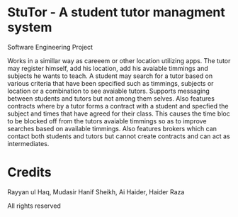 # StuTor - A student tutor managment system 

Software Engineering Project

Works in a simillar way as careeem or other location utilizing apps. 
The tutor may register himself, add his location, add his avaiable timmings and subjects he wants to teach.
A student may search for a tutor based on various criteria that have been specified such as
timmings, subjects or location or a combination to see avaiable tutors. Supports messaging between students and
tutors but not among them selves. Also features contracts where by a tutor forms a contract with a student and specfied 
the subject and times that have agreed for their class. This causes the time bloc to be blocked off from the tutors avaiable 
timmings so as to improve searches based on available timmings. Also features brokers which can contact both students and tutors
but cannot create contracts and can act as intermediates.

# Credits

Rayyan ul Haq, Mudasir Hanif Sheikh, Ai Haider, Haider Raza

All rights reserved
